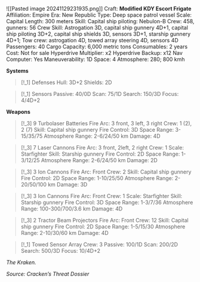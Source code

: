 ![[Pasted image 20241129231935.png]]
Craft: **Modified KDY Escort Frigate**
Affiliation: Empire
Era: New Republic
Type: Deep space patrol vessel
Scale: Capital
Length: 300 meters
Skill: Capital ship piloting: Nebulon-B
Crew: 458, gunners: 56
Crew Skill: Astrogation 3D, capital ship gunnery 4D+1, capital ship piloting 3D+2, capital ship shields 3D, sensors 3D+1, starship gunnery 4D+1; Tow crew: astrogation 4D, towed array steering 4D, sensors 4D
Passengers: 40
Cargo Capacity: 6,000 metric tons
Consumables: 2 years
Cost: Not for sale
Hyperdrive Multiplier: x2
Hyperdrive Backup: x12
Nav Computer: Yes
Maneuverability: 1D
Space: 4
Atmosphere: 280; 800 kmh

**Systems**
> [!_1] Defenses
> Hull: 3D+2
> Shields: 2D

> [!_1] Sensors
> Passive: 40/0D
> Scan: 75/1D
> Search: 150/3D
> Focus: 4/4D+2

**Weapons**
> [!_3] 9 Turbolaser Batteries
> Fire Arc: 3 front, 3 left, 3 right
> Crew: 1 (2), 2 (7)
> Skill: Capital ship gunnery
> Fire Control: 3D
> Space Range: 3-15/35/75
> Atmosphere Range: 2-6/24/50 km
> Damage: 4D

> [!_3] 7 Laser Cannons
> Fire Arc: 3 front, 2left, 2 right
> Crew: 1
> Scale: Starfighter
> Skill: Starship gunnery
> Fire Control: 2D
> Space Range: 1-3/12/25
> Atmosphere Range: 2-6/24/50 km
> Damage: 2D

> [!_3] 3 Ion Cannons
> Fire Arc: Front
> Crew: 2
> Skill: Capital ship gunnery
> Fire Control: 2D
> Space Range: 1-10/25/50
> Atmosphere Range: 2-20/50/100 km
> Damage: 3D

> [!_3] 3 Ion Cannons
> Fire Arc: Front
> Crew: 1
> Scale: Starfighter
> Skill: Starship gunnery
> Fire Control: 3D
> Space Range: 1-3/7/36
> Atmosphere Range: 100-300/700/3.6 km
> Damage: 4D

> [!_3] 2 Tractor Beam Projectors
> Fire Arc: Front
> Crew: 12
> Skill: Capital ship gunnery
> Fire Control: 2D
> Space Range: 1-5/15/30
> Atmosphere Range: 2-10/30/60 km
> Damage: 4D

> [!_1] Towed Sensor Array
> Crew: 3
> Passive: 100/1D
> Scan: 200/2D
> Search: 500/3D
> Focus: 10/4D+2


*The Kraken.*

*Source: Cracken’s Threat Dossier*
